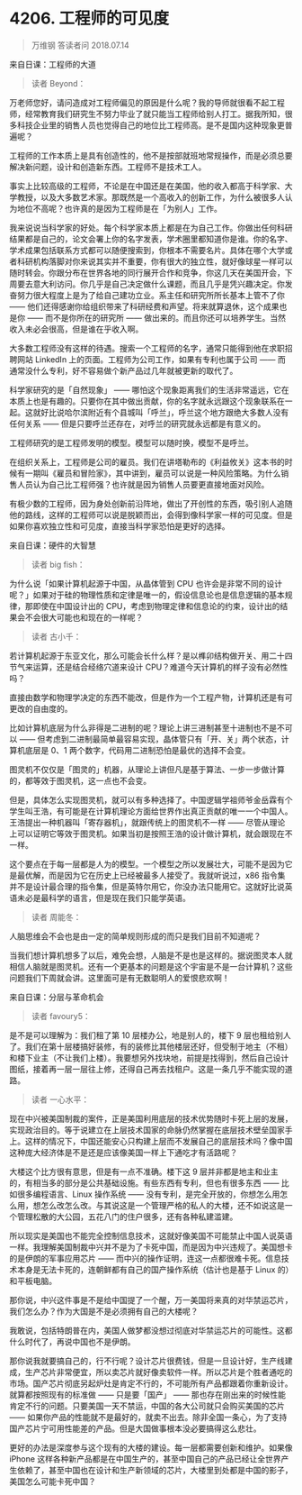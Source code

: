 # 4206. 工程师的可见度
> 万维钢 答读者问 2018.07.14

来自日课：工程师的大道

> 读者 Beyond：

万老师您好，请问造成对工程师偏见的原因是什么呢？我的导师就很看不起工程师，经常教育我们研究生不努力毕业了就只能当工程师给别人打工。据我所知，很多科技企业里的销售人员也觉得自己的地位比工程师高。是不是国内这种现象更普遍呢？

工程师的工作本质上是具有创造性的，他不是按部就班地常规操作，而是必须总要解决新问题，设计和创造新东西。工程师不是技术工人。

事实上比较高级的工程师，不论是在中国还是在美国，他的收入都高于科学家、大学教授，以及大多数艺术家。那既然是一个高收入的创新工作，为什么被很多人认为地位不高呢？也许真的是因为工程师是在「为别人」工作。

我来说说当科学家的好处。每个科学家本质上都是在为自己工作。你做出任何科研结果都是自己的，论文会署上你的名字发表，学术圈里都知道你是谁。你的名字、学术成果包括联系方式都可以随便搜索到，你根本不需要名片。具体在哪个大学或者科研机构落脚对你来说其实并不重要，你有很大的独立性，就好像球星一样可以随时转会。你跟分布在世界各地的同行展开合作和竞争，你这几天在美国开会，下周要去意大利访问。你几乎是自己决定做什么课题，而且几乎是凭兴趣决定。你发奋努力很大程度上是为了给自己建功立业。系主任和研究所所长基本上管不了你 —— 他们还得感谢你给组织带来了科研经费和声望。将来就算退休，这个成果也是你 —— 而不是你所在的研究所 —— 做出来的。而且你还可以培养学生。当然收入未必会很高，但是谁在乎收入啊。

大多数工程师没有这样的待遇。搜索一个工程师的名字，通常只能得到他在求职招聘网站 LinkedIn 上的页面。工程师为公司工作，如果有专利也属于公司 —— 而通常没什么专利，好不容易做个新产品过几年就被更新的取代了。

科学家研究的是「自然现象」 —— 哪怕这个现象距离我们的生活非常遥远，它在本质上也是有趣的。只要你在其中做出贡献，你的名字就永远跟这个现象联系在一起。这就好比说哈尔滨附近有个县城叫「呼兰」，呼兰这个地方跟绝大多数人没有任何关系 —— 但是只要呼兰还存在，对呼兰的研究就永远都是有意义的。

工程师研究的是工程师发明的模型。模型可以随时换，模型不是呼兰。

在组织关系上，工程师是公司的雇员。我们在讲塔勒布的《利益攸关》这本书的时候有一期叫《雇员和冒险家》，其中讲到，雇员可以说是一种风险策略。为什么销售人员认为自己比工程师强？也许就是因为销售人员要更直接地面对风险。

有极少数的工程师，因为身处创新前沿阵地，做出了开创性的东西，吸引别人追随他的路线，这样的工程师可以说是脱颖而出，会得到像科学家一样的可见度。但是如果你喜欢独立性和可见度，直接当科学家恐怕是更好的选择。

来自日课：硬件的大智慧

> 读者 big fish：

为什么说「如果计算机起源于中国，从晶体管到 CPU 也许会是非常不同的设计呢？」如果对于硅的物理性质和定律是唯一的，假设信息论也是信息逻辑的基本规律，那即使在中国设计出的 CPU，考虑到物理定律和信息论的约束，设计出的结果会不会很大可能也和现在的一样呢？

> 读者 古小千：

若计算机起源于东亚文化，那么可能会长什么样？是以榫卯结构做开关、用二十四节气来运算，还是结合经络穴道来设计 CPU？难道今天计算机的样子没有必然性吗？

直接由数学和物理学决定的东西不能改，但是作为一个工程产物，计算机还是有可更改的自由度的。

比如计算机底层为什么非得是二进制的呢？理论上讲三进制甚至十进制也不是不可以 —— 但考虑到二进制最简单最容易实现，晶体管只有「开、关」两个状态，计算机底层是 0、1 两个数字，代码用二进制恐怕是最优的选择不会变。

图灵机不仅仅是「图灵的」机器，从理论上讲但凡是基于算法、一步一步做计算的，都等效于图灵机，这一点也不会变。

但是，具体怎么实现图灵机，就可以有多种选择了。中国逻辑学祖师爷金岳霖有个学生叫王浩，有可能是在计算机理论方面给世界作出真正贡献的唯一一个中国人。王浩提出一种机器叫「寄存器机」，就跟传统上的图灵机不一样 —— 尽管从理论上可以证明它等效于图灵机。如果当初是按照王浩的设计做计算机，就会跟现在不一样。

这个要点在于每一层都是人为的模型。一个模型之所以发展壮大，可能不是因为它是最优解，而是因为它在历史上已经被最多人接受了。我就听说过，x86 指令集并不是设计最合理的指令集，但是英特尔用它，你没办法只能用它。这就好比说英语未必是最科学的语言，但是现在我们只能学英语。

> 读者 周能冬：

人脑思维会不会也是由一定的简单规则形成的而只是我们目前不知道呢？

当我们想计算机想多了以后，难免会想，人脑是不是也是这样的。据说图灵本人就相信人脑就是图灵机。还有一个更基本的问题是这个宇宙是不是一台计算机？这些问题我们下周就会讲。这里面可是有无数聪明人的爱恨悲欢啊！

来自日课：分层与革命机会

> 读者 favoury5：

是不是可以理解为：我们租了第 10 层楼办公，地是别人的，楼下 9 层也租给别人了。我们在第十层楼搞好装修，有的装修比其他楼层还好，但受制于地主（不租）和楼下业主（不让我们上楼）。我要想另外找块地，前提是找得到，然后自己设计图纸，接着再一层一层往上修，还得自己再去找租户。这是一条几乎不能实现的道路。

> 读者 一心水平：

现在中兴被美国制裁的案件，正是美国利用底层的技术优势随时卡死上层的发展，实现政治目的。等于说建立在上层技术国家的命脉仍然掌握在底层技术壁垒国家手上。这样的情况下，中国还能安心只构建上层而不发展自己的底层技术吗？像中国这种庞大经济体是不是还是应该像美国一样上下通吃才有活路呢？

大楼这个比方很有意思，但是有一点不准确。楼下这 9 层并非都是地主和业主的，有相当多的部分是公共基础设施。有些东西有专利，但也有很多东西 —— 比如很多编程语言、Linux 操作系统 —— 没有专利，是完全开放的，你想怎么用怎么用，想怎么改怎么改。与其说这是一个管理严格的私人的大楼，还不如说这是一个管理松散的大公园，五花八门的住户很多，还有各种私建滥建。

所以现实是美国也不能完全控制信息技术，这就好像美国不可能禁止中国人说英语一样。我理解美国制裁中兴并不是为了卡死中国，而是因为中兴违规了。美国想卡的是伊朗的军事应用芯片 —— 而中兴的操作证明，连这一点都很难卡死。信息技术本身是无法卡死的，连朝鲜都有自己的国产操作系统（估计也是基于 Linux 的）和平板电脑。

那你说，中兴这件事是不是给中国提了一个醒，万一美国将来真的对华禁运芯片，我们怎么办？作为大国是不是必须拥有自己的大楼呢？

我敢说，包括特朗普在内，美国人做梦都没想过彻底对华禁运芯片的可能性。这都什么时代了，再说中国也不是伊朗。

那你说我就要搞自己的，行不行呢？设计芯片很费钱，但是一旦设计好，生产线建成，生产芯片非常便宜，所以卖芯片就好像卖软件一样。所以芯片是个胜者通吃的市场。国产芯片彻底另起炉灶是肯定不行的，不可能所有产品都跟着你重新设计。就算都按照现有的标准做 —— 只是要「国产」 —— 那也存在刚出来的时候性能肯定不行的问题。只要美国一天不禁运，中国的各大公司就只会购买美国的芯片 —— 如果你产品的性能就不是最好的，就卖不出去。除非全国一条心，为了支持国产芯片宁可用性能差的产品。但是大国做事根本没必要搞得这么悲壮。

更好的办法是深度参与这个现有的大楼的建设。每一层都需要创新和维护。如果像 iPhone 这样各种新产品都是在中国生产的，甚至中国自己的产品已经让全世界产生依赖了，甚至中国也在设计和生产新领域的芯片，大楼里到处都是中国的影子，美国怎么可能卡死中国？


